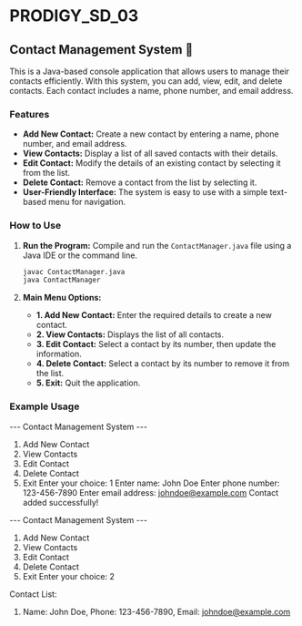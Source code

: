 # PRODIGY_SD_03

## Contact Management System 📇

This is a Java-based console application that allows users to manage their contacts efficiently. With this system, you can add, view, edit, and delete contacts. Each contact includes a name, phone number, and email address.

### Features
- **Add New Contact:** Create a new contact by entering a name, phone number, and email address.
- **View Contacts:** Display a list of all saved contacts with their details.
- **Edit Contact:** Modify the details of an existing contact by selecting it from the list.
- **Delete Contact:** Remove a contact from the list by selecting it.
- **User-Friendly Interface:** The system is easy to use with a simple text-based menu for navigation.

### How to Use
1. **Run the Program:** Compile and run the `ContactManager.java` file using a Java IDE or the command line.
   
   ```bash
   javac ContactManager.java
   java ContactManager
   ```

2. **Main Menu Options:**
   - **1. Add New Contact:** Enter the required details to create a new contact.
   - **2. View Contacts:** Displays the list of all contacts.
   - **3. Edit Contact:** Select a contact by its number, then update the information.
   - **4. Delete Contact:** Select a contact by its number to remove it from the list.
   - **5. Exit:** Quit the application.

### Example Usage

--- Contact Management System ---
1. Add New Contact
2. View Contacts
3. Edit Contact
4. Delete Contact
5. Exit
Enter your choice: 1
Enter name: John Doe
Enter phone number: 123-456-7890
Enter email address: johndoe@example.com
Contact added successfully!

--- Contact Management System ---
1. Add New Contact
2. View Contacts
3. Edit Contact
4. Delete Contact
5. Exit
Enter your choice: 2

Contact List:
1. Name: John Doe, Phone: 123-456-7890, Email: johndoe@example.com
```

